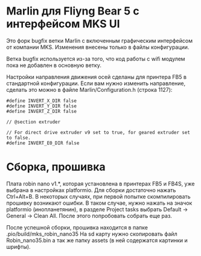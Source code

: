 # Marlin для Fliyng Bear 5 с интерфейсом MKS UI

Это форк bugfix ветки Marlin с включенным графическим интерфейсом от компании MKS. Изменения внесены только в файлы конфигурации.

Ветка bugfix используется из-за того, что код работы с wifi модулем пока не добавлен в основную ветку.

Настройки направления движения осей сделаны для принтера FB5 в стандартной конфигурации. Если вам нужно изменить направление, сделать это можно в файле Marlin/Configuration.h (строка 1127):

```
#define INVERT_X_DIR false
#define INVERT_Y_DIR false
#define INVERT_Z_DIR false

// @section extruder

// For direct drive extruder v9 set to true, for geared extruder set to false.
#define INVERT_E0_DIR false

```

# Сборка, прошивка

Плата robin nano v1.*, которая установлена в принтерах FB5 и FB4S, уже выбрана в настройках platformio. Для сборки достаточно нажать Ctrl+Alt+B. В некоторых случаях, при первой попытке скомпилировать прошивку возникают ошибки. В таком случае, нужно нажать на значок platformio (инопланетянин), в разделе Project tasks выбрать Default -> General -> Clean All. После этого попробовать собрать еще раз.

После успешной сборки, прошивка находится в папке .pio/build/mks_robin_nano35 На sd карту нужно скопировать файл Robin_nano35.bin а так же папку assets (в ней содержатся картинки и шрифты).
